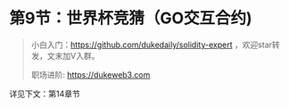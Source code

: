 # 第9节：世界杯竞猜（GO交互合约)

> 小白入门：https://github.com/dukedaily/solidity-expert ，欢迎star转发，文末加V入群。
>
> 职场进阶: https://dukeweb3.com

详见下文：第14章节